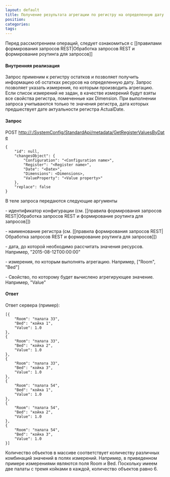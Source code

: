 ```yaml
---
layout: default
title: Получение результата агрегации по регистру на определенную дату (GetValuesByDate)
position: 
categories: 
tags: 
---
```


Перед рассмотрением операций, следует ознакомиться с [[правилами формирования запросов REST|Обработка запросов REST и формирование роутинга для запросов]]

#### Внутренняя реализация

Запрос применим к регистру остатков и позволяет получить информацию об остатках ресурсов на определенную дату. Запрос позволяет указать измерения, по которым производить агрегацию. Если список измерений не задан, в качестве измерений будут взяты все свойства регистра, помеченные как Dimension. При выполнении запроса учитываются только те значения регистра, дата которых предшествует дате актуальности регистра ActualDate. 

#### Запрос

POST [http://<ServerName>:<PortName>/SystemConfig/StandardApi/metadata/GetRegisterValuesByDate ](http://10.10.1.82:9999/SystemConfig/StandardApi/metadata/GetRegisterValuesByDate)

```
{
	"id": null,
	"changesObject": {
		"Configuration": "<Configuration name>",
		"Register": "<Register name>",
		"Date": "<Date>",		
		"Dimensions": <Dimensions>,
		"ValueProperty": "<Value property>"
	},
	"replace": false
}
```

В теле запроса передаются следующие аргументы

<Configuration name> - идентификатор конфигурации (см. [[правила формирования запросов REST|Обработка запросов REST и формирование роутинга для запросов]])

<Register name> - наименование регистра (см. [[правила формирования запросов REST|Обработка запросов REST и формирование роутинга для запросов]])

<Date> - дата, до которой необходимо рассчитать значения ресурсов. Например, "2015-08-12T00:00:00"

<Dimensions> - измерения, по которым выполнять агрегацию. Например, ["Room", "Bed"]

<Value property> - Свойство, по которому будет вычислено агрегирующее значение. Например, "Value"

#### Ответ

Ответ сервера (пример):

```
[{
	"Room": "палата 33",
	"Bed": "койка 1",
	"Value": 1.0
},
{
	"Room": "палата 33",
	"Bed": "койка 2",
	"Value": 1.0
},
{
	"Room": "палата 33",
	"Bed": "койка 3",
	"Value": 1.0
},
{
	"Room": "палата 54",
	"Bed": "койка 1",
	"Value": 1.0
},
{
	"Room": "палата 54",
	"Bed": "койка 2",
	"Value": 1.0
},
{
	"Room": "палата 54",
	"Bed": "койка 3",
	"Value": 1.0
}]
```

Количество объектов в массиве соответствует количеству различных комбинаций значений в полях измерений. Например, в приведенном примере измерениями являются поля Room и Bed. Поскольку имеем две палаты с тремя койками в каждой, количество объектов равно 6. 


